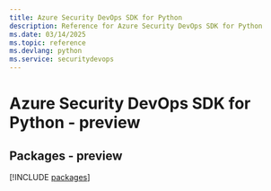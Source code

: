 ```yaml
---
title: Azure Security DevOps SDK for Python
description: Reference for Azure Security DevOps SDK for Python
ms.date: 03/14/2025
ms.topic: reference
ms.devlang: python
ms.service: securitydevops
---
```

# Azure Security DevOps SDK for Python - preview
## Packages - preview
[!INCLUDE [packages](security-devops-index.md)]